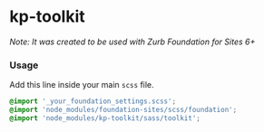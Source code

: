 # kp-toolkit

*Note: It was created to be used with Zurb Foundation for Sites 6+*

### Usage

Add this line inside your main `scss` file.

```scss
@import '_your_foundation_settings.scss';
@import 'node_modules/foundation-sites/scss/foundation';
@import 'node_modules/kp-toolkit/sass/toolkit';
```
